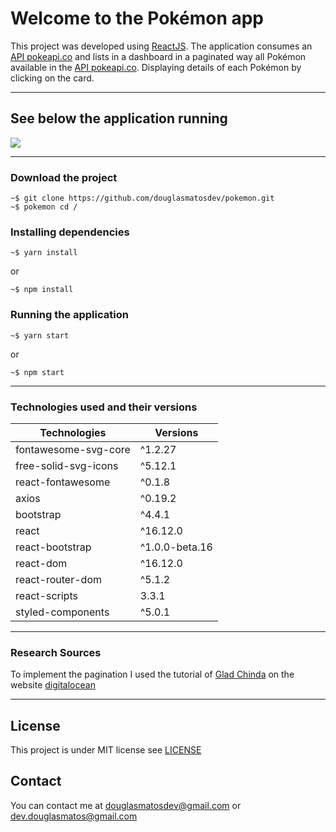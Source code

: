 #  Welcome to the Pokémon app
This project was developed using [ReactJS](https://github.com/facebook/create-react-app).
The application consumes an [API pokeapi.co](https://pokeapi.co/) and lists in a dashboard in a paginated way all Pokémon available in the [API pokeapi.co](https://pokeapi.co/). Displaying details of each Pokémon by clicking on the card.
******
## See below the application running

![](https://github.com/douglasmatosdev/pokemon/blob/master/src/components/assets/pokemon-readme-gif.gif)

******
### Download the project
```
~$ git clone https://github.com/douglasmatosdev/pokemon.git
~$ pokemon cd /
```
### Installing dependencies
```
~$ yarn install
```
or
```
~$ npm install
```
### Running the application
```
~$ yarn start
```
or
```
~$ npm start
```
*****

### Technologies used and their versions

|   **Technologies**  | **Versions** |
|---------------------|--------------|
|fontawesome-svg-core |  ^1.2.27     |
|free-solid-svg-icons |  ^5.12.1     |
|react-fontawesome    |  ^0.1.8      |
|axios                |  ^0.19.2     |
|bootstrap            |  ^4.4.1      |
|react                |  ^16.12.0    |
|react-bootstrap      |^1.0.0-beta.16|
|react-dom            |  ^16.12.0    |
|react-router-dom     |  ^5.1.2      |
|react-scripts        |  3.3.1       |
|styled-components    |  ^5.0.1      |

*****

### Research Sources
To implement the pagination I used the tutorial of [Glad Chinda](https://medium.com/@gladchinda) on the website [digitalocean](https://www.digitalocean.com/community/tutorials/how-to-build-custom-pagination-with-react)

*****

## License
This project is under MIT license see [LICENSE](https://github.com/douglasmatosdev/pokemon/blob/master/LICENSE)

## Contact
You can contact me at [douglasmatosdev@gmail.com](mailto:douglasmatosdev@gmail.com) or [dev.douglasmatos@gmail.com](mailto:dev.douglasmatos@gmail.com)
